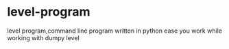 # level-program
level program,command line program written in python ease you work while working with dumpy level
